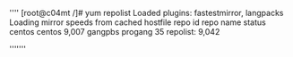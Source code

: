 ''''
[root@c04mt /]# yum repolist
Loaded plugins: fastestmirror, langpacks
Loading mirror speeds from cached hostfile
repo id                              repo name                            status
centos                               centos                               9,007
gangpbs                              progang                                 35
repolist: 9,042

'''''''